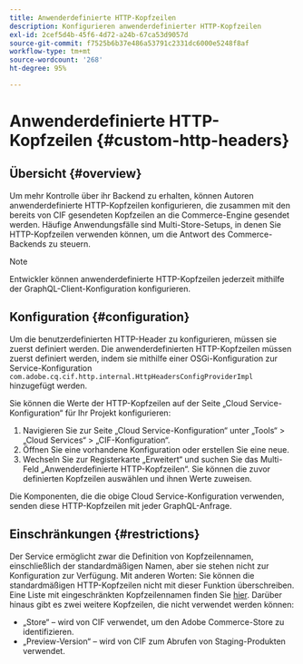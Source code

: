 ```yaml
---
title: Anwenderdefinierte HTTP-Kopfzeilen
description: Konfigurieren anwenderdefinierter HTTP-Kopfzeilen
exl-id: 2cef5d4b-45f6-4d72-a24b-67ca53d9057d
source-git-commit: f7525b6b37e486a53791c2331dc6000e5248f8af
workflow-type: tm+mt
source-wordcount: '268'
ht-degree: 95%

---
```


# Anwenderdefinierte HTTP-Kopfzeilen {#custom-http-headers}

## Übersicht {#overview}

Um mehr Kontrolle über ihr Backend zu erhalten, können Autoren anwenderdefinierte HTTP-Kopfzeilen konfigurieren, die zusammen mit den bereits von CIF gesendeten Kopfzeilen an die Commerce-Engine gesendet werden. Häufige Anwendungsfälle sind Multi-Store-Setups, in denen Sie HTTP-Kopfzeilen verwenden können, um die Antwort des Commerce-Backends zu steuern.

>[!NOTE]
>
>Entwickler können anwenderdefinierte HTTP-Kopfzeilen jederzeit mithilfe der GraphQL-Client-Konfiguration konfigurieren.
>

## Konfiguration {#configuration}

Um die benutzerdefinierten HTTP-Header zu konfigurieren, müssen sie zuerst definiert werden. Die anwenderdefinierten HTTP-Kopfzeilen müssen zuerst definiert werden, indem sie mithilfe einer OSGi-Konfiguration zur Service-Konfiguration `com.adobe.cq.cif.http.internal.HttpHeadersConfigProviderImpl` hinzugefügt werden.

Sie können die Werte der HTTP-Kopfzeilen auf der Seite „Cloud Service-Konfiguration“ für Ihr Projekt konfigurieren:

1. Navigieren Sie zur Seite „Cloud Service-Konfiguration“ unter „Tools“ > „Cloud Services“ > „CIF-Konfiguration“.
1. Öffnen Sie eine vorhandene Konfiguration oder erstellen Sie eine neue.
1. Wechseln Sie zur Registerkarte „Erweitert“ und suchen Sie das Multi-Feld „Anwenderdefinierte HTTP-Kopfzeilen“. Sie können die zuvor definierten Kopfzeilen auswählen und ihnen Werte zuweisen.

Die Komponenten, die die obige Cloud Service-Konfiguration verwenden, senden diese HTTP-Kopfzeilen mit jeder GraphQL-Anfrage.

## Einschränkungen {#restrictions}

Der Service ermöglicht zwar die Definition von Kopfzeilennamen, einschließlich der standardmäßigen Namen, aber sie stehen nicht zur Konfiguration zur Verfügung. Mit anderen Worten: Sie können die standardmäßigen HTTP-Kopfzeilen nicht mit dieser Funktion überschreiben. Eine Liste mit eingeschränkten Kopfzeilennamen finden Sie [hier](https://developer.mozilla.org/de-DE/docs/Web/HTTP/Headers). Darüber hinaus gibt es zwei weitere Kopfzeilen, die nicht verwendet werden können:

* „Store“ – wird von CIF verwendet, um den Adobe Commerce-Store zu identifizieren.
* „Preview-Version“ – wird von CIF zum Abrufen von Staging-Produkten verwendet.
